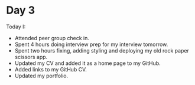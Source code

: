 # Day 3

Today I:

- Attended peer group check in.
- Spent 4 hours doing interview prep for my interview tomorrow.
- Spent two hours fixing, adding styling and deploying my old rock paper scissors app.
- Updated my CV and added it as a home page to my GitHub.
- Added links to my GitHub CV.
- Updated my portfolio.